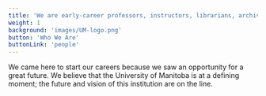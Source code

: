```yaml
---
title: 'We are early-career professors, instructors, librarians, archivists, and student counsellors'
weight: 1
background: 'images/UM-logo.png'
button: 'Who We Are'
buttonLink: 'people'
---
```


We came here to start our careers because we saw an opportunity for a great future. We believe that the University of Manitoba is at a defining moment; the future and vision of this institution are on the line.
